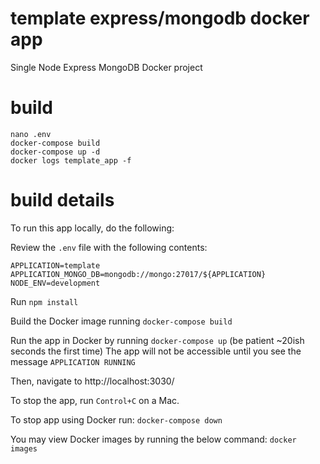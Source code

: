 # template express/mongodb docker app

Single Node Express MongoDB Docker project

# build

```
nano .env
docker-compose build
docker-compose up -d
docker logs template_app -f
```

# build details

To run this app locally, do the following:

Review the `.env` file with the following contents:
```
APPLICATION=template
APPLICATION_MONGO_DB=mongodb://mongo:27017/${APPLICATION}
NODE_ENV=development
```

Run `npm install`

Build the Docker image running `docker-compose build`

Run the app in Docker by running `docker-compose up` (be patient ~20ish seconds the first time)
The app will not be accessible until you see the message `APPLICATION RUNNING`

Then, navigate to http://localhost:3030/

To stop the app, run `Control+C` on a Mac.

To stop app using Docker run:
`docker-compose down`

You may view Docker images by running the below command:
`docker images`
